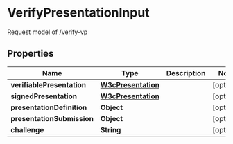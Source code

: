 # VerifyPresentationInput

Request model of /verify-vp

## Properties

| Name                       | Type                                      | Description | Notes      |
| -------------------------- | ----------------------------------------- | ----------- | ---------- |
| **verifiablePresentation** | [**W3cPresentation**](W3cPresentation.md) |             | [optional] |
| **signedPresentation**     | [**W3cPresentation**](W3cPresentation.md) |             | [optional] |
| **presentationDefinition** | **Object**                                |             | [optional] |
| **presentationSubmission** | **Object**                                |             | [optional] |
| **challenge**              | **String**                                |             | [optional] |
